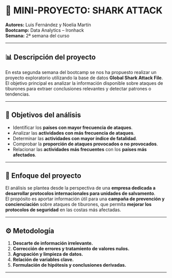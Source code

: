 # 🦈 MINI-PROYECTO: SHARK ATTACK

**Autores:** Luis Fernández y Noelia Martín  
**Bootcamp:** Data Analytics – Ironhack  
**Semana:** 2ª semana del curso  

---

## 📊 Descripción del proyecto

En esta segunda semana del bootcamp se nos ha propuesto realizar un proyecto exploratorio utilizando la base de datos **Global Shark Attack File**.  
El objetivo principal es analizar la información disponible sobre ataques de tiburones para extraer conclusiones relevantes y detectar patrones o tendencias.

---

## 🎯 Objetivos del análisis

- Identificar los **países con mayor frecuencia de ataques**.  
- Analizar las **actividades con más frecuencia de ataques**.  
- Determinar las **actividades con mayor índice de fatalidad**.  
- Comprobar la **proporción de ataques provocados o no provocados**.  
- Relacionar las **actividades más frecuentes** con los **países más afectados**.

---

## 🧭 Enfoque del proyecto

El análisis se plantea desde la perspectiva de una **empresa dedicada a desarrollar protocolos internacionales para unidades de salvamento**.  
El propósito es aportar información útil para una **campaña de prevención y concienciación** sobre ataques de tiburones, que permita **mejorar los protocolos de seguridad** en las costas más afectadas.

---

## ⚙️ Metodología

1. **Descarte de información irrelevante.**  
2. **Corrección de errores y tratamiento de valores nulos.**  
3. **Agrupación y limpieza de datos.**  
4. **Relación de variables clave.**  
5. **Formulación de hipótesis y conclusiones derivadas.**

---

